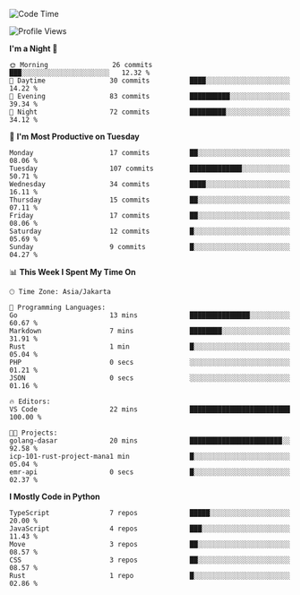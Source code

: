 <!--START_SECTION:waka-->
![Code Time](http://img.shields.io/badge/Code%20Time-1%2C685%20hrs%2049%20mins-blue)

![Profile Views](http://img.shields.io/badge/Profile%20Views-17-blue)

**I'm a Night 🦉** 

```text
🌞 Morning                26 commits          ███░░░░░░░░░░░░░░░░░░░░░░   12.32 % 
🌆 Daytime                30 commits          ████░░░░░░░░░░░░░░░░░░░░░   14.22 % 
🌃 Evening                83 commits          ██████████░░░░░░░░░░░░░░░   39.34 % 
🌙 Night                  72 commits          █████████░░░░░░░░░░░░░░░░   34.12 % 
```
📅 **I'm Most Productive on Tuesday** 

```text
Monday                   17 commits          ██░░░░░░░░░░░░░░░░░░░░░░░   08.06 % 
Tuesday                  107 commits         █████████████░░░░░░░░░░░░   50.71 % 
Wednesday                34 commits          ████░░░░░░░░░░░░░░░░░░░░░   16.11 % 
Thursday                 15 commits          ██░░░░░░░░░░░░░░░░░░░░░░░   07.11 % 
Friday                   17 commits          ██░░░░░░░░░░░░░░░░░░░░░░░   08.06 % 
Saturday                 12 commits          █░░░░░░░░░░░░░░░░░░░░░░░░   05.69 % 
Sunday                   9 commits           █░░░░░░░░░░░░░░░░░░░░░░░░   04.27 % 
```


📊 **This Week I Spent My Time On** 

```text
🕑︎ Time Zone: Asia/Jakarta

💬 Programming Languages: 
Go                       13 mins             ███████████████░░░░░░░░░░   60.67 % 
Markdown                 7 mins              ████████░░░░░░░░░░░░░░░░░   31.91 % 
Rust                     1 min               █░░░░░░░░░░░░░░░░░░░░░░░░   05.04 % 
PHP                      0 secs              ░░░░░░░░░░░░░░░░░░░░░░░░░   01.21 % 
JSON                     0 secs              ░░░░░░░░░░░░░░░░░░░░░░░░░   01.16 % 

🔥 Editors: 
VS Code                  22 mins             █████████████████████████   100.00 % 

🐱‍💻 Projects: 
golang-dasar             20 mins             ███████████████████████░░   92.58 % 
icp-101-rust-project-mana1 min               █░░░░░░░░░░░░░░░░░░░░░░░░   05.04 % 
emr-api                  0 secs              █░░░░░░░░░░░░░░░░░░░░░░░░   02.37 % 
```

**I Mostly Code in Python** 

```text
TypeScript               7 repos             █████░░░░░░░░░░░░░░░░░░░░   20.00 % 
JavaScript               4 repos             ███░░░░░░░░░░░░░░░░░░░░░░   11.43 % 
Move                     3 repos             ██░░░░░░░░░░░░░░░░░░░░░░░   08.57 % 
CSS                      3 repos             ██░░░░░░░░░░░░░░░░░░░░░░░   08.57 % 
Rust                     1 repo              █░░░░░░░░░░░░░░░░░░░░░░░░   02.86 % 
```




<!--END_SECTION:waka-->
